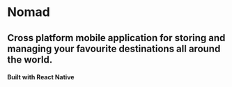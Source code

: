 # Nomad

## Cross platform mobile application for storing and managing your favourite destinations all around the world.

#### Built with React Native
